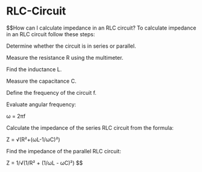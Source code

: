 # RLC-Circuit

$$How can I calculate impedance in an RLC circuit?
To calculate impedance in an RLC circuit follow these steps:

Determine whether the circuit is in series or parallel.

Measure the resistance R using the multimeter.

Find the inductance L.

Measure the capacitance C.

Define the frequency of the circuit f.

Evaluate angular frequency:

ω = 2πf

Calculate the impedance of the series RLC circuit from the formula:

Z = √(R²+(ωL-1/ωC)²)

Find the impedance of the parallel RLC circuit:

Z = 1/√(1/R² + (1/ωL - ωC)²) $$
